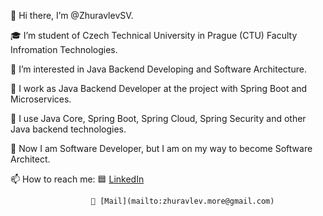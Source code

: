 👋 Hi there, I’m @ZhuravlevSV.

🎓 I’m student of Czech Technical University in Prague (CTU) Faculty Infromation Technologies.

👀 I’m interested in Java Backend Developing and Software Architecture.

🌱 I work as Java Backend Developer at the project with Spring Boot and Microservices.

🌱 I use Java Core, Spring Boot, Spring Cloud, Spring Security and other Java backend technologies.

🌱 Now I am Software Developer, but I am on my way to become Software Architect.

📫 How to reach me:  🟦 [LinkedIn](https://www.linkedin.com/in/semen-zhuravlev-more/)

                      📧 [Mail](mailto:zhuravlev.more@gmail.com)

<!--
**ZhuravlevSV/ZhuravlevSV** is a ✨ _special_ ✨ repository because its `README.md` (this file) appears on your GitHub profile.

Here are some ideas to get you started:

Hi, I’m @antoosha.
🎓 I’m bachelor graduated student of Czech Technical University in Prague (CTU) Faculty Infromation Technologies.
👀 I’m interested in Java Backend Developing and Software Architecture.
🌱 I work as Java Backend Developer at the project with Spring Boot and Microservices.
🌱 I use Java Core, Spring Boot, Spring Cloud, Spring Security and other Java backend technologies.
🌱 Now I am Software Developer, but I am on my way to become Software Architect.
📫 How to reach me: Telegram @offoppa, e-mail akorol6969@gmail.com, LinkedIn https://www.linkedin.com/in/antoosha.


- 🔭 I’m currently working on ...
- 🌱 I’m currently learning ...
- 👯 I’m looking to collaborate on ...
- 🤔 I’m looking for help with ...
- 💬 Ask me about ...
- 📫 How to reach me: ...
- 😄 Pronouns: ...
- ⚡ Fun fact: ...
-->
